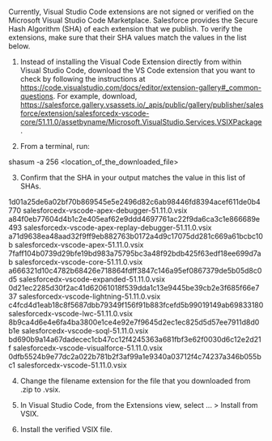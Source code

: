 Currently, Visual Studio Code extensions are not signed or verified on the
Microsoft Visual Studio Code Marketplace. Salesforce provides the Secure Hash
Algorithm (SHA) of each extension that we publish. To verify the extensions,
make sure that their SHA values match the values in the list below.

1. Instead of installing the Visual Code Extension directly from within Visual
   Studio Code, download the VS Code extension that you want to check by
   following the instructions at
   https://code.visualstudio.com/docs/editor/extension-gallery#_common-questions.
   For example, download,
   https://salesforce.gallery.vsassets.io/_apis/public/gallery/publisher/salesforce/extension/salesforcedx-vscode-core/51.11.0/assetbyname/Microsoft.VisualStudio.Services.VSIXPackage.

2. From a terminal, run:

shasum -a 256 <location_of_the_downloaded_file>

3. Confirm that the SHA in your output matches the value in this list of SHAs.

1d01a25de6a02bf70b869545e5e2496d82c6ab98446fd8394acef611de0b4770  salesforcedx-vscode-apex-debugger-51.11.0.vsix
a84f0eb77604d4b1c2e405eaf62e9ddd4697761ac22f9da6ca3c1e866689e493  salesforcedx-vscode-apex-replay-debugger-51.11.0.vsix
a71d9638ea48aad32f9ff9eb882763b0172a4d9c17075dd281c669a61bcbc10b  salesforcedx-vscode-apex-51.11.0.vsix
7faff104b0739d29bfe19bd983a75795bc3a48f92bdb425f63edf18ee699d7ab  salesforcedx-vscode-core-51.11.0.vsix
a666321d10c4782b68426e718864fdff3847c146a95ef0867379de5b05d8c0d5  salesforcedx-vscode-expanded-51.11.0.vsix
0d21ec2285d30f2ac41d62061018f539dda1c13e9445be39cb2e3f685f66e737  salesforcedx-vscode-lightning-51.11.0.vsix
c4fcd4d1eab18c8f5687dbb79349f156f91b883fcefd5b99019149ab69833180  salesforcedx-vscode-lwc-51.11.0.vsix
8b9ca4d6e4e6fa4ba3800e1ce4e92e7f9645d2ec1ec825d5d57ee7911d8d0b1e  salesforcedx-vscode-soql-51.11.0.vsix
bd690b9a14a67dadecec1cb47cc12f4245363a681fbf3e62f0030d6c12e2d21f  salesforcedx-vscode-visualforce-51.11.0.vsix
0dfb5524b9e77dc2a022b781b2f3af99a1e9340a03712f4c74237a346b055bc1  salesforcedx-vscode-51.11.0.vsix


4. Change the filename extension for the file that you downloaded from .zip to
.vsix.

5. In Visual Studio Code, from the Extensions view, select ... > Install from
VSIX.

6. Install the verified VSIX file.

